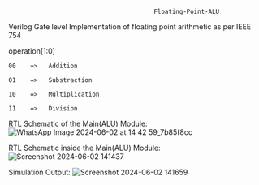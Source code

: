                                             Floating-Point-ALU
Verilog Gate level Implementation of floating point arithmetic as per IEEE 754

operation[1:0]

    00    =>   Addition
  
    01    =>   Substraction
  
    10    =>   Multiplication
  
    11    =>   Division




RTL Schematic of the Main(ALU) Module:
![WhatsApp Image 2024-06-02 at 14 42 59_7b85f8cc](https://github.com/Samiksha-0710/32Bit_floatingpoint_ALU/assets/97450842/4447ce26-9490-45b8-9b36-9ca69b102d05)



RTL Schematic inside the Main(ALU) Module:
![Screenshot 2024-06-02 141437](https://github.com/Samiksha-0710/32Bit_floatingpoint_ALU/assets/97450842/b28e5698-647d-40a9-8e9e-10603c68e1ab)



Simulation Output:
![Screenshot 2024-06-02 141659](https://github.com/Samiksha-0710/32Bit_floatingpoint_ALU/assets/97450842/7ac4848e-56de-4686-98a6-33122b7987b5)
